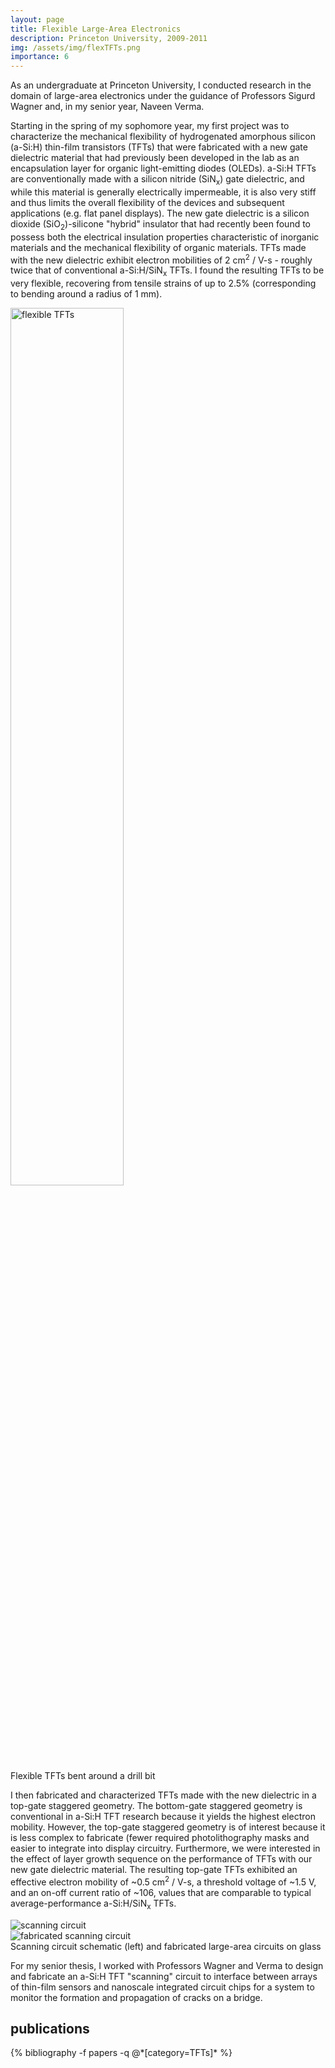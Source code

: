 ```yaml
---
layout: page
title: Flexible Large-Area Electronics
description: Princeton University, 2009-2011
img: /assets/img/flexTFTs.png
importance: 6
---
```

As an undergraduate at Princeton University, I conducted research in the domain of large-area electronics under the guidance of Professors Sigurd Wagner and, in my senior year, Naveen Verma.

Starting in the spring of my sophomore year, my first project was to characterize the mechanical flexibility of hydrogenated amorphous silicon (a-Si:H) thin-film transistors (TFTs) that were fabricated with a new gate dielectric material that had previously been developed in the lab as an encapsulation layer for organic light-emitting diodes (OLEDs). a-Si:H TFTs are conventionally made with a silicon nitride (SiN<sub>x</sub>) gate dielectric, and while this material is generally electrically impermeable, it is also very stiff and thus limits the overall flexibility of the devices and subsequent applications (e.g. flat panel displays). The new gate dielectric is a silicon dioxide (SiO<sub>2</sub>)-silicone "hybrid" insulator that had recently been found to possess both the electrical insulation properties characteristic of inorganic materials and the mechanical flexibility of organic materials. TFTs made with the new dielectric exhibit electron mobilities of 2 cm<sup>2</sup> / V-s - roughly twice that of conventional a-Si:H/SiN<sub>x</sub> TFTs. I found the resulting TFTs to be very flexible, recovering from tensile strains of up to 2.5% (corresponding to bending around a radius of 1 mm).

<div class="row justify-content-sm-center">
  <img src="{{ '/assets/img/bending.jpg' | relative_url }}" alt="flexible TFTs" title="flexible TFTs" width="60%" height="60%" class="rounded z-depth-1"/>
</div>

<div class="caption">
    Flexible TFTs bent around a drill bit
</div>

I then fabricated and characterized TFTs made with the new dielectric in a top-gate staggered geometry. The bottom-gate staggered geometry is conventional in a-Si:H TFT research because it yields the highest electron mobility. However, the top-gate staggered geometry is of interest because it is less complex to fabricate (fewer required photolithography masks and easier to integrate into display circuitry. Furthermore, we were interested in the effect of layer growth sequence on the performance of TFTs with our new gate dielectric material. The resulting top-gate TFTs exhibited an effective electron mobility of ~0.5 cm<sup>2</sup> / V-s, a threshold voltage of ~1.5 V, and an on-off current ratio of ~106, values that are comparable to typical average-performance a-Si:H/SiN<sub>x</sub> TFTs.


  <div class="row justify-content-sm-center">
      <div class="col-sm-8 mt-3 mt-md-0">
          <img class="img-fluid rounded z-depth-1" src="{{ '/assets/img/scanning2.png' | relative_url }}" alt="scanning circuit" title="scanning circuit"/>
      </div>
      <div class="col-sm-4 mt-3 mt-md-0">
          <img class="img-fluid rounded z-depth-1" src="{{ '/assets/img/laes.jpg' | relative_url }}" alt="fabricated scanning circuit" title="fabricated scanning circuit"/>
      </div>
  </div>
  <div class="caption">
      Scanning circuit schematic (left) and fabricated large-area circuits on glass
  </div>

For my senior thesis, I worked with Professors Wagner and Verma to design and fabricate an a-Si:H TFT "scanning" circuit to interface between arrays of thin-film sensors and nanoscale integrated circuit chips for a system to monitor the formation and propagation of cracks on a bridge.

<div class="publications">
  <h2>publications</h2>
  {% bibliography -f papers -q @*[category=TFTs]* %}
</div>
